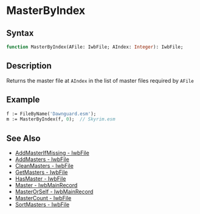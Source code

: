# MasterByIndex

## Syntax

```pascal
function MasterByIndex(AFile: IwbFile; AIndex: Integer): IwbFile;
```

## Description

Returns the master file at `AIndex` in the list of master files required by `AFile`

## Example

```pascal
f := FileByName('Dawnguard.esm');
m := MasterByIndex(f, 0);  // Skyrim.esm
```

## See Also

- [AddMasterIfMissing - IwbFile](IwbFile_AddMasterIfMissing.md)
- [AddMasters - IwbFile](IwbFile_AddMasters.md)
- [CleanMasters - IwbFile](IwbFile_CleanMasters.md)
- [GetMasters - IwbFile](IwbFile_GetMasters.md)
- [HasMaster - IwbFile](IwbFile_HasMaster.md)
- [Master - IwbMainRecord](IwbMainRecord_Master.md)
- [MasterOrSelf - IwbMainRecord](IwbMainRecord_MasterOrSelf.md)
- [MasterCount - IwbFile](IwbFile_MasterCount.md)
- [SortMasters - IwbFile](IwbFile_SortMasters.md)
